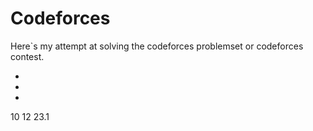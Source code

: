 
# Codeforces


Here`s my attempt at solving the codeforces problemset or codeforces  contest.

-
-
-
10 12 23.1


